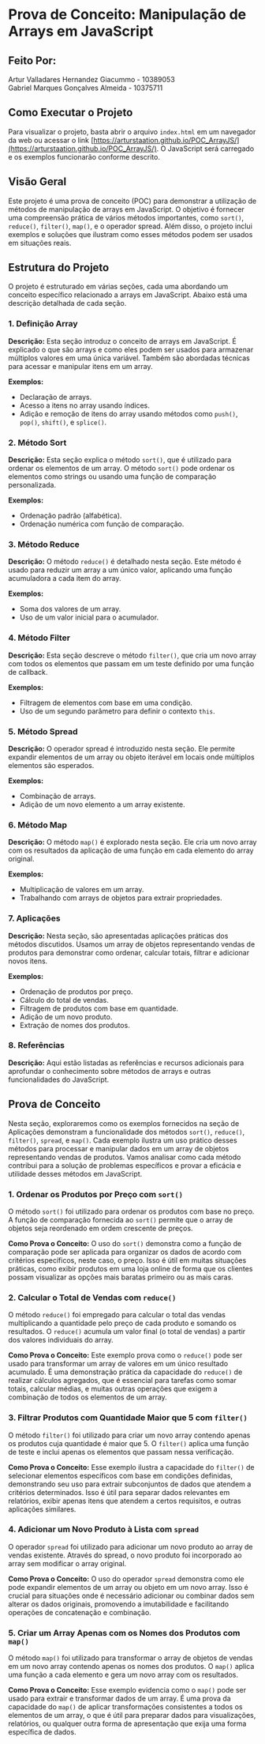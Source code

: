 # Prova de Conceito: Manipulação de Arrays em JavaScript

## Feito Por:
Artur Valladares Hernandez Giacummo - 10389053 <br>
Gabriel Marques Gonçalves Almeida - 10375711

## Como Executar o Projeto

Para visualizar o projeto, basta abrir o arquivo `index.html` em um navegador da web ou acessar o link [https://arturstaation.github.io/POC_ArrayJS/](https://arturstaation.github.io/POC_ArrayJS/). O JavaScript será carregado e os exemplos funcionarão conforme descrito.

## Visão Geral

Este projeto é uma prova de conceito (POC) para demonstrar a utilização de métodos de manipulação de arrays em JavaScript. O objetivo é fornecer uma compreensão prática de vários métodos importantes, como `sort()`, `reduce()`, `filter()`, `map()`, e o operador spread. Além disso, o projeto inclui exemplos e soluções que ilustram como esses métodos podem ser usados em situações reais.

## Estrutura do Projeto

O projeto é estruturado em várias seções, cada uma abordando um conceito específico relacionado a arrays em JavaScript. Abaixo está uma descrição detalhada de cada seção.

### 1. Definição Array

**Descrição:** Esta seção introduz o conceito de arrays em JavaScript. É explicado o que são arrays e como eles podem ser usados para armazenar múltiplos valores em uma única variável. Também são abordadas técnicas para acessar e manipular itens em um array.

**Exemplos:**

- Declaração de arrays.
- Acesso a itens no array usando índices.
- Adição e remoção de itens do array usando métodos como `push()`, `pop()`, `shift()`, e `splice()`.

### 2. Método Sort

**Descrição:** Esta seção explica o método `sort()`, que é utilizado para ordenar os elementos de um array. O método `sort()` pode ordenar os elementos como strings ou usando uma função de comparação personalizada.

**Exemplos:**

- Ordenação padrão (alfabética).
- Ordenação numérica com função de comparação.

### 3. Método Reduce

**Descrição:** O método `reduce()` é detalhado nesta seção. Este método é usado para reduzir um array a um único valor, aplicando uma função acumuladora a cada item do array.

**Exemplos:**

- Soma dos valores de um array.
- Uso de um valor inicial para o acumulador.

### 4. Método Filter

**Descrição:** Esta seção descreve o método `filter()`, que cria um novo array com todos os elementos que passam em um teste definido por uma função de callback.

**Exemplos:**

- Filtragem de elementos com base em uma condição.
- Uso de um segundo parâmetro para definir o contexto `this`.

### 5. Método Spread

**Descrição:** O operador spread é introduzido nesta seção. Ele permite expandir elementos de um array ou objeto iterável em locais onde múltiplos elementos são esperados.

**Exemplos:**

- Combinação de arrays.
- Adição de um novo elemento a um array existente.

### 6. Método Map

**Descrição:** O método `map()` é explorado nesta seção. Ele cria um novo array com os resultados da aplicação de uma função em cada elemento do array original.

**Exemplos:**

- Multiplicação de valores em um array.
- Trabalhando com arrays de objetos para extrair propriedades.

### 7. Aplicações

**Descrição:** Nesta seção, são apresentadas aplicações práticas dos métodos discutidos. Usamos um array de objetos representando vendas de produtos para demonstrar como ordenar, calcular totais, filtrar e adicionar novos itens.

**Exemplos:**

- Ordenação de produtos por preço.
- Cálculo do total de vendas.
- Filtragem de produtos com base em quantidade.
- Adição de um novo produto.
- Extração de nomes dos produtos.

### 8. Referências

**Descrição:** Aqui estão listadas as referências e recursos adicionais para aprofundar o conhecimento sobre métodos de arrays e outras funcionalidades do JavaScript.

## Prova de Conceito

Nesta seção, exploraremos como os exemplos fornecidos na seção de Aplicações demonstram a funcionalidade dos métodos `sort()`, `reduce()`, `filter()`, `spread`, e `map()`. Cada exemplo ilustra um uso prático desses métodos para processar e manipular dados em um array de objetos representando vendas de produtos. Vamos analisar como cada método contribui para a solução de problemas específicos e provar a eficácia e utilidade desses métodos em JavaScript.

### 1. Ordenar os Produtos por Preço com `sort()`

O método `sort()` foi utilizado para ordenar os produtos com base no preço. A função de comparação fornecida ao `sort()` permite que o array de objetos seja reordenado em ordem crescente de preços. 

**Como Prova o Conceito:**
O uso do `sort()` demonstra como a função de comparação pode ser aplicada para organizar os dados de acordo com critérios específicos, neste caso, o preço. Isso é útil em muitas situações práticas, como exibir produtos em uma loja online de forma que os clientes possam visualizar as opções mais baratas primeiro ou as mais caras.

### 2. Calcular o Total de Vendas com `reduce()`

O método `reduce()` foi empregado para calcular o total das vendas multiplicando a quantidade pelo preço de cada produto e somando os resultados. O `reduce()` acumula um valor final (o total de vendas) a partir dos valores individuais do array.

**Como Prova o Conceito:**
Este exemplo prova como o `reduce()` pode ser usado para transformar um array de valores em um único resultado acumulado. É uma demonstração prática da capacidade do `reduce()` de realizar cálculos agregados, que é essencial para tarefas como somar totais, calcular médias, e muitas outras operações que exigem a combinação de todos os elementos de um array.

### 3. Filtrar Produtos com Quantidade Maior que 5 com `filter()`

O método `filter()` foi utilizado para criar um novo array contendo apenas os produtos cuja quantidade é maior que 5. O `filter()` aplica uma função de teste e inclui apenas os elementos que passam nessa verificação.

**Como Prova o Conceito:**
Esse exemplo ilustra a capacidade do `filter()` de selecionar elementos específicos com base em condições definidas, demonstrando seu uso para extrair subconjuntos de dados que atendem a critérios determinados. Isso é útil para separar dados relevantes em relatórios, exibir apenas itens que atendem a certos requisitos, e outras aplicações similares.

### 4. Adicionar um Novo Produto à Lista com `spread`

O operador `spread` foi utilizado para adicionar um novo produto ao array de vendas existente. Através do spread, o novo produto foi incorporado ao array sem modificar o array original.

**Como Prova o Conceito:**
O uso do operador `spread` demonstra como ele pode expandir elementos de um array ou objeto em um novo array. Isso é crucial para situações onde é necessário adicionar ou combinar dados sem alterar os dados originais, promovendo a imutabilidade e facilitando operações de concatenação e combinação.

### 5. Criar um Array Apenas com os Nomes dos Produtos com `map()`

O método `map()` foi utilizado para transformar o array de objetos de vendas em um novo array contendo apenas os nomes dos produtos. O `map()` aplica uma função a cada elemento e gera um novo array com os resultados.

**Como Prova o Conceito:**
Esse exemplo evidencia como o `map()` pode ser usado para extrair e transformar dados de um array. É uma prova da capacidade do `map()` de aplicar transformações consistentes a todos os elementos de um array, o que é útil para preparar dados para visualizações, relatórios, ou qualquer outra forma de apresentação que exija uma forma específica de dados.


